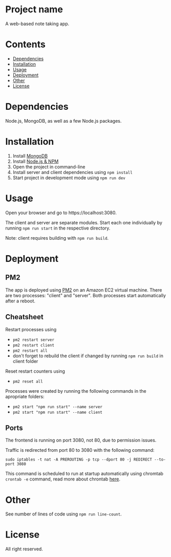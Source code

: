 # Project name

A web-based note taking app.

Contents
========

 * [Dependencies](#dependencies)
 * [Installation](#installation)
 * [Usage](#usage)
 * [Deployment](#deployment)
 * [Other](#other)
 * [License](#license)

# Dependencies

Node.js, MongoDB, as well as a few Node.js packages.

# Installation

1. Install [MongoDB](https://www.mongodb.com/try/download/community)
2. Install [Node.js & NPM](https://nodejs.org/en/download/)
3. Open the project in command-line
4. Install server and client dependencies using `npm install`
5. Start project in development mode using `npm run dev`

# Usage

Open your browser and go to https://localhost:3080.

The client and server are separate modules. Start each one individually by running `npm run start` in the respective directory.

Note: client requires building with `npm run build`.

# Deployment

## PM2

The app is deployed using [PM2](https://pm2.keymetrics.io/docs/usage/startup/) on an Amazon EC2 virtual machine. There are two processes: "client" and "server". Both processes start automatically after a reboot.

## Cheatsheet

Restart processes using
- `pm2 restart server`
- `pm2 restart client`
- `pm2 restart all`
- don't forget to rebuild the client if changed by running `npm run build` in client folder

Reset restart counters using
- `pm2 reset all`

Processes were created by running the following commands in the apropriate folders:
- `pm2 start "npm run start" --name server`
- `pm2 start "npm run start" --name client`

## Ports

The frontend is running on port 3080, not 80, due to permission issues.

Traffic is redirected from port 80 to 3080 with the following command:

`sudo iptables -t nat -A PREROUTING -p tcp --dport 80 -j REDIRECT --to-port 3080`

This command is scheduled to run at startup automatically using chromtab `crontab -e` command, read more about chrontab [here](https://askubuntu.com/questions/814/how-to-run-scripts-on-start-up).

# Other

See number of lines of code using `npm run line-count`.

# License

All right reserved.